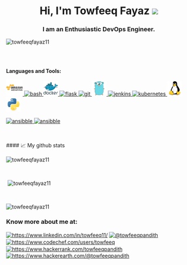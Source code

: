 
<h1 align="center">Hi, I'm Towfeeq Fayaz <img src="https://media.giphy.com/media/hvRJCLFzcasrR4ia7z/giphy.gif" width="25px"> </h1> 
<h3 align="center">I am an Enthusiastic DevOps Engineer.</h3>

<p align="left"> <img src="https://komarev.com/ghpvc/?username=towfeeqfayaz11&label=Views&color=blue&style=plastic" alt="towfeeqfayaz11" /> </p>

<br/>
<br/>

**Languages and Tools:**  

<p align="left"> 
<a href="https://aws.amazon.com" target="_blank"> <img src="https://raw.githubusercontent.com/devicons/devicon/master/icons/amazonwebservices/amazonwebservices-original-wordmark.svg" alt="aws" width="45" height="45"/> 
</a> 
<a href="https://www.gnu.org/software/bash/" target="_blank"> <img src="https://www.vectorlogo.zone/logos/gnu_bash/gnu_bash-official.svg" alt="bash" width="45" height="45"/> </a> 
<a href="https://www.docker.com/" target="_blank"> <img src="https://raw.githubusercontent.com/devicons/devicon/master/icons/docker/docker-original-wordmark.svg" alt="docker" width="40" height="40"/> 
</a> 
<a href="https://flask.palletsprojects.com/" target="_blank"> <img src="https://qphs.fs.quoracdn.net/main-qimg-ad2e0a65df473c4af55ad8c9699bbfd8.webp" alt="flask" width="40" height="40"/> 
</a> 
<a href="https://git-scm.com/" target="_blank"> <img src="https://www.vectorlogo.zone/logos/git-scm/git-scm-icon.svg" alt="git" width="40" height="40"/> 
</a> 
<a href="https://golang.org" target="_blank"> <img src="https://raw.githubusercontent.com/devicons/devicon/master/icons/go/go-original.svg" alt="go" width="40" height="40"/> 
</a> 
<a href="https://www.jenkins.io" target="_blank"> <img src="https://www.vectorlogo.zone/logos/jenkins/jenkins-icon.svg" alt="jenkins" width="40" height="40"/> 
</a>
<a href="https://kubernetes.io" target="_blank"> <img src="https://www.vectorlogo.zone/logos/kubernetes/kubernetes-icon.svg" alt="kubernetes" width="40" height="40"/> 
</a> 
<a href="https://www.linux.org/" target="_blank"> <img src="https://raw.githubusercontent.com/devicons/devicon/master/icons/linux/linux-original.svg" alt="linux" width="40" height="40"/> </a> 
<a href="https://www.python.org" target="_blank"> <img src="https://raw.githubusercontent.com/devicons/devicon/master/icons/python/python-original.svg" alt="python" width="40" height="40"/>
</a> 
  
<a href="https://www.ansible.com/" target="_blank"> <img src="https://www.vectorlogo.zone/logos/ansible/ansible-icon.svg" alt="ansibble" width="40" height="40"/>
</a>
<a href="https://www.chef.io//" target="_blank"> <img src="https://www.vectorlogo.zone/logos/chefio/chefio-icon.svg" alt="ansibble" width="40" height="40"/>
</a>
</p>

<br/>
<br/>
#### 📈 My github stats

<p><img align="center" src="https://github-readme-stats.vercel.app/api/top-langs?username=towfeeqfayaz11&show_icons=true&locale=en&layout=compact" alt="towfeeqfayaz11" /></p>
<br/>
<p>&nbsp;<img align="center" src="https://github-readme-stats.vercel.app/api?username=towfeeqfayaz11&show_icons=true&locale=en" alt="towfeeqfayaz11" /></p>
<br/>
<p><img align="center" src="https://github-readme-streak-stats.herokuapp.com/?user=towfeeqfayaz11&" alt="towfeeqfayaz11" /></p>


<h3 align="left">Know more about me at:</h3>
<p align="left">
<a href="https://linkedin.com/in/https://www.linkedin.com/in/towfeeq11/" target="blank"><img align="center" src="https://raw.githubusercontent.com/rahuldkjain/github-profile-readme-generator/master/src/images/icons/Social/linked-in-alt.svg" alt="https://www.linkedin.com/in/towfeeq11/" height="40" width="40" /></a>
<a href="https://medium.com/@towfeeqpandith" target="blank"><img align="center" src="https://www.vectorlogo.zone/logos/medium/medium-tile.svg" alt="@towfeeqpandith" height="40" width="40" /></a>
<a href="https://www.codechef.com/users/towfeeq" target="blank"><img align="center" src="https://image.winudf.com/v2/image/Y29tLnBzY29uc29sZW5ldy5Db2RlY2hlZl9zY3JlZW5fMV8xNTMxOTA2NjIxXzA2Mg/screen-1.jpg?fakeurl=1&type=.jpg" alt="https://www.codechef.com/users/towfeeq" height="40" width="40" /></a>
<a href="https://www.hackerrank.com/https://www.hackerrank.com/towfeeqpandith" target="blank"><img align="center" src="https://raw.githubusercontent.com/rahuldkjain/github-profile-readme-generator/master/src/images/icons/Social/hackerrank.svg" alt="https://www.hackerrank.com/towfeeqpandith" height="40" width="40" /></a>
<a href="https://www.hackerearth.com/https://www.hackerearth.com/@towfeeqpandith" target="blank"><img align="center" src="https://cutshort.io/horizontal-og-image?img=https://cdn.cutshort.io/public/companies/57317456399e504f321f7f5d/hackerearth-logo" alt="https://www.hackerearth.com/@towfeeqpandith" height="40" width="40" /></a>
</p>

